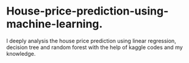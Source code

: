 # House-price-prediction-using-machine-learning.
I deeply analysis the house price prediction using linear regression, decision tree and random forest with the help of kaggle codes and my knowledge.
